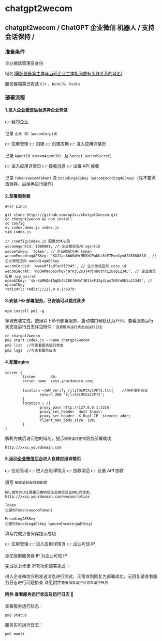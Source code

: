 # chatgpt2wecom
## chatgpt2wecom / ChatGPT 企业微信 机器人 / 支持会话保持 /

### 准备条件

企业微信管理员身份

域名[[需配置备案主体与当前企业主体相同或有关联关系的域名](https://open.work.weixin.qq.com/wwopen/common/readDocument/40754)]

服务器端需已安装 `Git` 、`NodeJS`、`Redis`

### 部署流程 

#### 1.进入[企业微信后台](https://work.weixin.qq.com/)选择企业登录

👉 我的企业

记录 `企业 ID（wecomCorpid）`

👉 应用管理 👉 自建 👉 创建应用 👉 进入应用详情页

记录 `AgentId（wecomAgentId）` 及 `Secret（wecomSecret）`

👉 进入应用详情页 👉 接收消息 👉 设置 API 接收

记录 `Token(wecomToken)` 及 `EncodingAESKey（wecomEncodingAESKey）`（先不要点击保存，后续再进行操作）

#### 2.部署服务器

```
#For Linux 

git clone https://github.com/up2vs/chatgpt2wecom.git
cd chatgpt2wecom && npm install
cd config
mv index.demo.js index.js
vim index.js 
```

```
// /config/index.js 配置文件示例
wecomAgentId: 1000001, // 企业微信应用 agentId
wecomToken: 'Token', // 企业微信应用 token
wecomEncodingAESKey: 'KXJ1askbWOdMrMR8kDPuUKi8hF7MwoXym8888888888', // 企业微信应用 encodingAESKey
wecomCorpid: 'wwee0f1adfac012345', // 企业微信应用 corp_id
wecomSecret: 'M53AM9o6G5YhB7jOrKj52sJj4djRD8tnrL2uoB12345', // 企业微信应用 app_secret
openAIKey: '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', // openAIKey
redisUrl:'redis://127.0.0.1:6379'

```



#### 3.安装 `PM2` 部署服务，已安装可以跳过此步

```
npm install pm2 -g
```

等待安装完成，使用以下命令部署服务，启动端口号默认为`3316`，查看服务运行状态及运行日志详见附件：`查看服务运行状态及运行日志`

```
cd chatgpt2wecom
pm2 start index.js --name chatgpt2wecom
pm2 list  //可查看服务运行状态
pm2 logs  //可查看服务日志

```

#### 4.配置nginx 

```
server {
        listen       80;
        server_name  xxxx.yourdomain.com;

        location ~/WW_verify_rjlifQsMVXzCVFf2.txt{    //用于域名验证
                return 200 'rjlifQsMVXzCVFf2';
        }
        location ~ /{
                proxy_pass http://127.0.0.1:3316;
                proxy_set_header  Host $host;
                proxy_set_header  X-Real-IP  $remote_addr;
                client_max_body_size  10m;
        }
}

```

解析完成后访问您的域名，提示`服务运行正常`则为部署成功

```
http://xxxx.yourdomain.com

```

#### 5.返回[企业微信后台](https://work.weixin.qq.com/)进入自建应用详情页

👉 应用管理 👉 进入应用详情页 👉 接收消息 👉 设置 API 接收

填写 `接收消息服务器配置`

```
URL填写的URL需要正确响应企业微信验证URL的请求。
http://xxxx.yourdomain.com/wecom/notice

Token
记录的Token(wecomToken)

EncodingAESKey
记录的EncodingAESKey（wecomEncodingAESKey）
```

填写完成点击保存提示成功

👉 应用管理 👉 进入应用详情页 👉 企业可信 IP

添加当前服务器 IP 为企业可信 IP

完成以上步骤 所有功能部署完成 ✨

进入企业微信应用发送消息进行测试，正常收到回复为部署成功，无回复请查看服务日志进行问题排查 详见附件`查看服务运行状态及运行日志`

#### 附件 查看服务运行状态及运行日志 📎

查看服务运行状态：

```
pm2 status
```

服务实时运行日志：

```
pm2 monit
```
